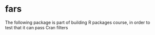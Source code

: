 # fars

The following package is part of building R packages course, in order to test that it can pass Cran filters
